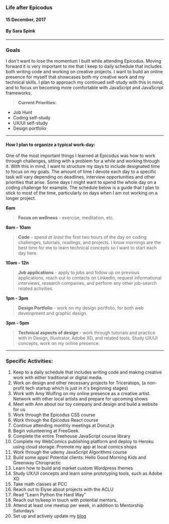 ### Life after Epicodus
#### 15 December, 2017
#### By Sara Spink
*************

### Goals
I don't want to lose the momentum I built while attending Epicodus. Moving forward it is very important to me that I keep to daily schedule that includes both writing code and working on creative projects. I want to build an online presence for myself that showcases both my creative work and my technical skills. I plan to approach my continued self-study with this in mind, and to focus on becoming more comfortable with JavaScript and JavaScript frameworks.

> **Current Priorities:**
- Job Hunt
- Coding self-study
- UX/UI self-study
- Design portfolio


***************************
#### How I plan to organize a typical work-day:

One of the most important things I learned at Epicodus was how to work through challenges, sitting with a problem for a while and working through it. With this in mind, I want to structure my days to include designated time to focus on my goals. The amount of time I devote each day to a specific task will vary depending on deadlines, interview opportunities and other priorities that arise. Some days I might want to spend the whole day on a coding challenge for example. The schedule below is a guide that I plan to stick to most of the time, particularly on days when I am not working on a longer project.

**6am**

> **Focus on wellness** - exercise, meditation, etc.

**8am - 10am**

> **Code** - spend _at least_ the first two hours of the day on coding challenges, tutorials, readings, and projects. I know mornings are the best time for me to learn technical concepts so I want to start each day here.

**10am - 12n**

> **Job applications** - apply to jobs and follow up on previous applications, reach out to contacts on LinkedIn, request informational interviews, research companies, and perform any other job-search related activities.

**1pm - 3pm**

> **Design Portfolio** - work on my design portfolio, for both web development and graphic design.

**3pm - 5pm**

> **Technical aspects of design** - work through tutorials and practice with In Design, Illustrator, Adobe XD, and related tools. Study UX/UI concepts, work on my online presence.

**************************

### Specific Activities:
1. Keep to a daily schedule that includes writing code and making creative work with either traditional or digital media.
2. Work on design and other necessary projects for Triceratops, (a non-profit tech startup which is just in it's beginning stages)
3. Work with Amy Wulfing on my online presence as a creative artist. Network with other local artists and prepare for upcoming shows
4. Meet with Ann about our toy company and design and build a website for us
5. Work through the Epicodus CSS course
6. Work through the Epicodus React course
7. Continue attending monthly meetings at Donut.js
8. Begin volunteering at FreeGeek
9. Complete the entire Treehouse JavaScript course library
10. Complete my WebComics publishing platform and deploy to Heroku using cloud storage. Promote my app at local comics shops
11. Work through the udemy JavaScript Algorithms course
12. Build some apps! Potential clients: Hello Good Morning Kids and Greenway Chiropractic
13. Learn how to build and market custom Wordpress themes
14. Study UX/UI concepts and learn some prototyping tools, such as Adobe XD
15. Take math classes at PCC
16. Reach out to Elyse about projects with the ACLU
17. Read "Learn Python the Hard Way"
18. Reach out to/keep in touch with potential mentors.
19. Attend at least one meetup per week, in addition to Mentorship Saturdays
20. Set up and actively update my [blog](https://medium.com/@spinkbot "Sara on Medium")
